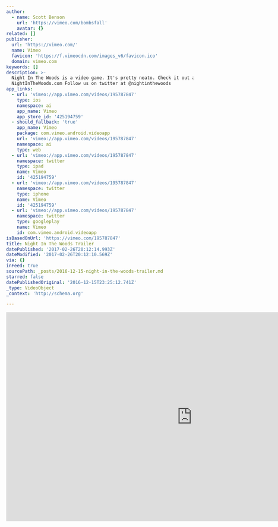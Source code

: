 ```yaml
---
author:
  - name: Scott Benson
    url: 'https://vimeo.com/bombsfall'
    avatar: {}
related: []
publisher:
  url: 'https://vimeo.com/'
  name: Vimeo
  favicon: 'https://f.vimeocdn.com/images_v6/favicon.ico'
  domain: vimeo.com
keywords: []
description: >-
  Night In The Woods is a video game. It's pretty neato. Check it out at
  NightInTheWoods.com Follow us on twitter at @nightinthewoods
app_links:
  - url: 'vimeo://app.vimeo.com/videos/195787847'
    type: ios
    namespace: ai
    app_name: Vimeo
    app_store_id: '425194759'
  - should_fallback: 'true'
    app_name: Vimeo
    package: com.vimeo.android.videoapp
    url: 'vimeo://app.vimeo.com/videos/195787847'
    namespace: ai
    type: web
  - url: 'vimeo://app.vimeo.com/videos/195787847'
    namespace: twitter
    type: ipad
    name: Vimeo
    id: '425194759'
  - url: 'vimeo://app.vimeo.com/videos/195787847'
    namespace: twitter
    type: iphone
    name: Vimeo
    id: '425194759'
  - url: 'vimeo://app.vimeo.com/videos/195787847'
    namespace: twitter
    type: googleplay
    name: Vimeo
    id: com.vimeo.android.videoapp
isBasedOnUrl: 'https://vimeo.com/195787847'
title: Night In The Woods Trailer
datePublished: '2017-02-26T20:12:14.993Z'
dateModified: '2017-02-26T20:12:10.569Z'
via: {}
inFeed: true
sourcePath: _posts/2016-12-15-night-in-the-woods-trailer.md
starred: false
datePublishedOriginal: '2016-12-15T23:25:12.741Z'
_type: VideoObject
_context: 'http://schema.org'

---
```

<iframe src="https://cdn.embedly.com/widgets/media.html?src=https%3A%2F%2Fplayer.vimeo.com%2Fvideo%2F195787847&amp;url=https%3A%2F%2Fvimeo.com%2F195787847&amp;image=https%3A%2F%2Fi.vimeocdn.com%2Fvideo%2F608096181_1280.jpg&amp;key=b7d04c9b404c499eba89ee7072e1c4f7&amp;type=text%2Fhtml&amp;schema=vimeo" width="1000" height="563" scrolling="no" frameborder="0" allowfullscreen="" style=""></iframe>